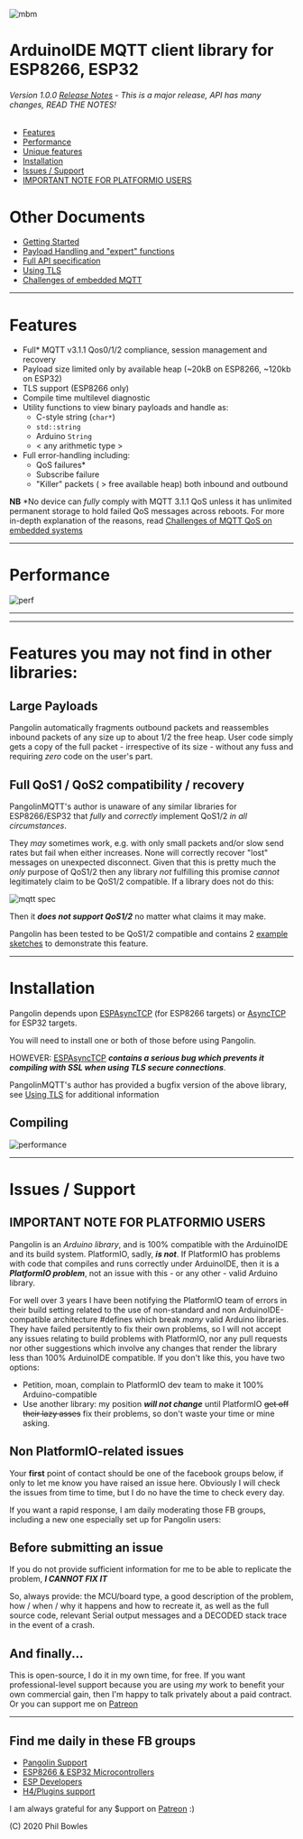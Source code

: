 ![mbm](assets/pangoplain.jpg)

# ArduinoIDE MQTT client library for ESP8266, ESP32

###### Version 1.0.0 [Release Notes](docs/rn100.md) - This is a major release, API has many changes, READ THE NOTES!

* [Features](#features)
* [Performance](#performance)
* [Unique features](#features-you-may-not-find-in-other-libraries)
* [Installation](#installation)
* [Issues / Support](#issues--support)
* [IMPORTANT NOTE FOR PLATFORMIO USERS](#important-note-for-platformio-users)

# Other Documents
* [Getting Started](docs/101.md)
* [Payload Handling and "expert" functions](docs/pl.md)
* [Full API specification](docs/api.md)
* [Using TLS](docs/tls.md)
* [Challenges of embedded MQTT](docs/qos.md)
  
---

# Features

 * Full* MQTT v3.1.1 Qos0/1/2 compliance, session management and recovery
 * Payload size limited only by available heap (~20kB on ESP8266, ~120kb on ESP32)
 * TLS support (ESP8266 only)
 * Compile time multilevel diagnostic
 * Utility functions to view binary payloads and handle as:
   * C-style string (`char*`)
   * `std::string`
   * Arduino `String`
   * < any arithmetic type >
 * Full error-handling including:
   * QoS failures*
   * Subscribe failure
   * "Killer" packets ( > free available heap) both inbound and outbound

**NB** *No device can *fully* comply with MQTT 3.1.1 QoS unless it has unlimited permanent storage to hold failed QoS messages across reboots. For more in-depth explanation of the reasons, read [Challenges of MQTT QoS on embedded systems](docs/qos.md) 

---

# Performance

![perf](assets/performance.jpg)

---


---

# Features you may not find in other libraries:

## Large Payloads

Pangolin automatically fragments outbound packets and reassembles inbound packets of any size up to about 1/2 the free heap. User code simply gets a copy of the full packet - irrespective of its size - without any fuss and requiring *zero* code on the user's part.

## Full QoS1 / QoS2 compatibility / recovery

PangolinMQTT's author is unaware of any similar libraries for ESP8266/ESP32 that *fully* and *correctly* implement QoS1/2 *in all circumstances*.

They *may* sometimes work, e.g. with only small packets and/or slow send rates but fail when either increases. None will correctly recover "lost" messages on unexpected disconnect. Given that this is pretty much the *only* purpose of QoS1/2 then any library *not* fulfilling this promise *cannot* legitimately claim to be QoS1/2 compatible. If a library does not do this:

![mqtt spec](assets/pv2mqtt.jpg)

Then it ***does not support QoS1/2*** no matter what claims it may make.

Pangolin has been tested to be QoS1/2 compatible and contains 2 [example sketches](examples/SessionRecovery1/SessionRecovery1.ino) to demonstrate this feature.

---

# Installation

Pangolin depends upon [ESPAsyncTCP](https://github.com/me-no-dev/ESPAsyncTCP) (for ESP8266 targets) or [AsyncTCP](https://github.com/me-no-dev/AsyncTCP) for ESP32 targets.

You will need to install one or both of those before using Pangolin.

HOWEVER: [ESPAsyncTCP](https://github.com/me-no-dev/ESPAsyncTCP) ***contains a serious bug which prevents it compiling with SSL when using TLS secure connections***. 

PangolinMQTT's author has provided a bugfix version of the above library, see [Using TLS](docs/tls.md) for additional information

## Compiling

![performance](assets/lwip.jpg)

---

# Issues / Support

## IMPORTANT NOTE FOR PLATFORMIO USERS

Pangolin is an *Arduino library*, and is 100% compatible with the ArduinoIDE and its build system. PlatformIO, sadly, ***is not***. If PlatformIO has problems with code that compiles and runs correctly under ArduinoIDE, then it is a ***PlatformIO problem***, not an issue with this - or any other - valid Arduino library.

For well over 3 years I have been notifying the PlatformIO team of errors in their build setting related to the use of non-standard and non ArduinoIDE-compatible architecture #defines which break *many* valid Arduino libraries. They have failed persitently to fix their own problems, so I will not accept any issues relating to build problems with PlatformIO, nor any pull requests nor other suggestions which involve any changes that render the library less than 100% ArduinoIDE compatible. If you don't like this, you have two options:

* Petition, moan, complain to PlatformIO dev team to make it 100% Arduino-compatible
* Use another library: my position ***will not change*** until PlatformIO ~~get off their lazy asses~~ fix their problems, so don't waste your time or mine asking.

## Non PlatformIO-related issues

Your **first** point of contact should be one of the facebook groups below, if only to let me know you have raised an issue here. Obviously I will check the issues from time to time, but I do no have the time to check every day.

If you want a rapid response, I am daily moderating those FB groups, including a new one especially set up for Pangolin users:

## Before submitting an issue

If you do not provide sufficient information for me to be able to replicate the problem, ***I CANNOT FIX IT***

So, always provide: the MCU/board type, a good description of the problem, how / when / why it happens and how to recreate it, as well as the full source code, relevant Serial output messages and a DECODED stack trace in the event of a crash.

## And finally...

This is open-source, I do it in my own time, for free. If you want professional-level support because you are using *my* work to benefit your own commercial gain, then I'm happy to talk privately about a paid contract. Or you can support me on [Patreon](https://www.patreon.com/esparto) 

---

## Find me daily in these FB groups

* [Pangolin Support](https://www.facebook.com/groups/pangolinmqtt/)
* [ESP8266 & ESP32 Microcontrollers](https://www.facebook.com/groups/2125820374390340/)
* [ESP Developers](https://www.facebook.com/groups/ESP8266/)
* [H4/Plugins support](https://www.facebook.com/groups/h4plugins)

I am always grateful for any $upport on [Patreon](https://www.patreon.com/esparto) :)


(C) 2020 Phil Bowles
